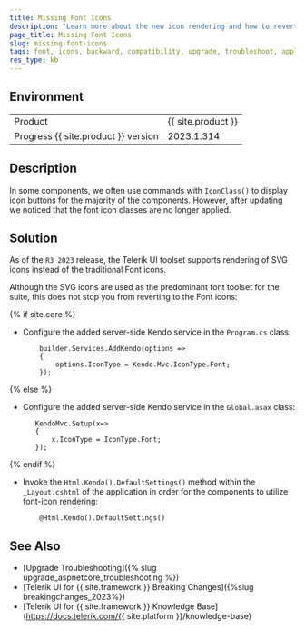 ```yaml
---
title: Missing Font Icons
description: "Learn more about the new icon rendering and how to revert back to the old font icon rendering in a {{ site.product }} application."
page_title: Missing Font Icons
slug: missing-font-icons
tags: font, icons, backward, compatibility, upgrade, troubleshoot, application, missing
res_type: kb
---
```



## Environment

<table>
 <tr>
  <td>Product</td>
  <td>{{ site.product }}</td>
 </tr>
 <tr>
  <td>Progress {{ site.product }} version</td>
  <td>2023.1.314</td>
 </tr>
</table>


## Description

In some components, we often use commands with `IconClass()` to display icon buttons for the majority of the components. However, after updating we noticed that the font icon classes are no longer applied.

## Solution

As of the `R3 2023` release, the Telerik UI toolset supports rendering of SVG icons instead of the traditional Font icons.

Although the SVG icons are used as the predominant font toolset for the suite, this does not stop you from reverting to the Font icons:

{% if site.core %}
* Configure the added server-side Kendo service in the `Program.cs` class:
    ```
        builder.Services.AddKendo(options =>
        {
            options.IconType = Kendo.Mvc.IconType.Font;
        });
    ```

{% else %}
* Configure the added server-side Kendo service in the `Global.asax` class:
    ```
       KendoMvc.Setup(x=>
       {
           x.IconType = IconType.Font;
       });
    ```
{% endif %}

* Invoke the `Html.Kendo().DefaultSettings()` method within the `_Layout.cshtml` of the application in order for the components to utilize font-icon rendering:

    ```
        @Html.Kendo().DefaultSettings()
    ```

## See Also

* [Upgrade Troubleshooting]({% slug upgrade_aspnetcore_troubleshooting %})
* [Telerik UI for {{ site.framework }} Breaking Changes]({%slug breakingchanges_2023%})
* [Telerik UI for {{ site.framework }} Knowledge Base](https://docs.telerik.com/{{ site.platform }}/knowledge-base)
